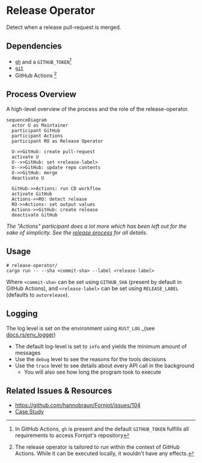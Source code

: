 # Release Operator

Detect when a release pull-request is merged.

## Dependencies

- [`gh`](https://github.com/cli/cli) and a `GITHUB_TOKEN`[^1]
- [`git`](https://git-scm.org)
- GitHub Actions [^2]

[^1]: In GitHub Actions, `gh` is present and the default `GITHUB_TOKEN` fulfills all requirements to access Fornjot's repository
[^2]: The release operator is tailored to run within the context of GitHub Actions. While it can be executed locally, it wouldn't have any effects.

## Process Overview

A high-level overview of the process and the role of the release-operator.

```mermaid
sequenceDiagram
  actor U as Maintainer
  participant GitHub
  participant Actions
  participant RO as Release Operator

  U->>GitHub: create pull-request
  activate U
  U-->>GitHub: set <release-label>
  U-->>GitHub: update repo contents
  U->>GitHub: merge
  deactivate U

  GitHub->>Actions: run CD workflow
  activate GitHub
  Actions->>RO: detect release
  RO->>Actions: set output values
  Actions->>GitHub: create release
  deactivate GitHub
```

_The "Actions" participant does a lot more which has been left out for the sake of simplicity. See the [release process] for all details._

[release process]: ../RELEASES.md

## Usage

```shell
# release-operator/
cargo run -- --sha <commit-sha> --label <release-label>
```

Where `<commit-sha>` can be set using `GITHUB_SHA` (present by default in GitHub Actions), and `<release-label>` can be set using `RELEASE_LABEL` (defaults to `autorelease`).

## Logging

The log level is set on the environment using `RUST_LOG` _(see [docs.rs/env_logger])

- The default log-level is set to `info` and yields the minimum amount of messages
- Use the `debug` level to see the reasons for the tools decisions
- Use the `trace` level to see details about every API call in the background
  - You will also see how long the program took to execute

[docs.rs/env_logger]: https://docs.rs/env_logger/latest/env_logger/#enabling-logging

## Related Issues & Resources

- https://github.com/hannobraun/Fornjot/issues/104
- [Case Study](https://github.com/hendrikmaus/rust-pr-based-release-workflow)

